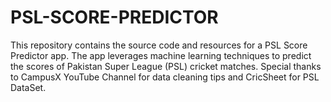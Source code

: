 # PSL-SCORE-PREDICTOR
This repository contains the source code and resources for a PSL Score Predictor app.
The app leverages machine learning techniques to predict the scores of Pakistan Super League (PSL) cricket matches. 
Special thanks to CampusX YouTube Channel for data cleaning tips and CricSheet for PSL DataSet.




